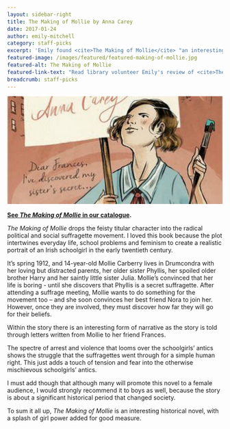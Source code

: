 ```yaml
---
layout: sidebar-right
title: The Making of Mollie by Anna Carey
date: 2017-01-24
author: emily-mitchell
category: staff-picks
excerpt: 'Emily found <cite>The Making of Mollie</cite> "an interesting historical novel, with a splash of girl power added for good measure."'
featured-image: /images/featured/featured-making-of-mollie.jpg
featured-alt: The Making of Mollie
featured-link-text: "Read library volunteer Emily's review of <cite>The Making of Mollie</cite>, by Anna Carey."
breadcrumb: staff-picks
---
```


![The Making of Mollie](/images/featured/featured-making-of-mollie.jpg)

**[See <cite>The Making of Mollie</cite> in our catalogue](https://suffolk.spydus.co.uk/cgi-bin/spydus.exe/ENQ/OPAC/BIBENQ?BRN=2050134).**

<cite>The Making of Mollie</cite> drops the feisty titular character into the radical political and social suffragette movement. I loved this book because the plot intertwines everyday life, school problems and feminism to create a realistic portrait of an Irish schoolgirl in the early twentieth century.

It’s spring 1912, and 14-year-old Mollie Carberry lives in Drumcondra with her loving but distracted parents, her older sister Phyllis, her spoiled older brother Harry and her saintly little sister Julia. Mollie’s convinced that her life is boring - until she discovers that Phyllis is a secret suffragette. After attending a suffrage meeting, Mollie wants to do something for the movement too – and she soon convinces her best friend Nora to join her. However, once they are involved, they must discover how far they will go for their beliefs.

Within the story there is an interesting form of narrative as the story is told through letters written from Mollie to her friend Frances.

The spectre of arrest and violence that looms over the schoolgirls’ antics shows the struggle that the suffragettes went through for a simple human right. This just adds a touch of tension and fear into the otherwise mischievous schoolgirls’ antics.

I must add though that although many will promote this novel to a female audience, I would strongly recommend it to boys as well, because the story is about a significant historical period that changed society.

To sum it all up, <cite>The Making of Mollie</cite> is an interesting historical novel, with a splash of girl power added for good measure.
